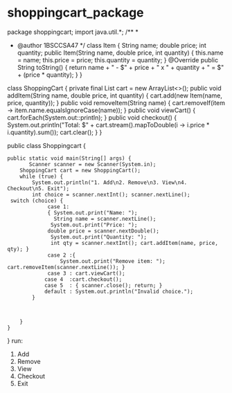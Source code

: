 # shoppingcart_package
package shoppingcart;
import java.util.*;
/**
 *
 * @author 1BSCCSA47
 */
class Item {
    String name; double price; int quantity;
  public Item(String name, double price, int quantity) {
        this.name = name; this.price = price; this.quantity = quantity;
    }
 @Override public String toString() {
        return name + " - $" + price + " x " + quantity + " = $" + (price * quantity);
    }
 }


class ShoppingCart {
    private final List<Item> cart = new ArrayList<>();
    public void addItem(String name, double price, int quantity) {
        cart.add(new Item(name, price, quantity));
    }
    public void removeItem(String name) {
        cart.removeIf(item -> item.name.equalsIgnoreCase(name));
    }
    public void viewCart() {
  cart.forEach(System.out::println);
    }
    public void checkout() {
        System.out.println("Total: $" + cart.stream().mapToDouble(i -> i.price * i.quantity).sum());
        cart.clear();
    }
}

public class Shoppingcart {

    public static void main(String[] args) {
           Scanner scanner = new Scanner(System.in);
        ShoppingCart cart = new ShoppingCart();
        while (true) {
            System.out.println("1. Add\n2. Remove\n3. View\n4. Checkout\n5. Exit");
            int choice = scanner.nextInt(); scanner.nextLine();
     switch (choice) {
                 case 1:
                 { System.out.print("Name: ");
                   String name = scanner.nextLine();
                  System.out.print("Price: ");
                 double price = scanner.nextDouble();
                  System.out.print("Quantity: ");
                  int qty = scanner.nextInt(); cart.addItem(name, price, qty); }
                 case 2 :{
                     System.out.print("Remove item: "); cart.removeItem(scanner.nextLine()); }
                 case 3 : cart.viewCart();
                case 4  :cart.checkout();
                case 5  : { scanner.close(); return; }
                default : System.out.println("Invalid choice.");
            }



        }
    }
}
run:
1. Add
2. Remove
3. View
4. Checkout
5. Exit
